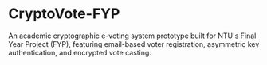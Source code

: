 # CryptoVote-FYP
An academic cryptographic e-voting system prototype built for NTU's Final Year Project (FYP), featuring email-based voter registration, asymmetric key authentication, and encrypted vote casting.

